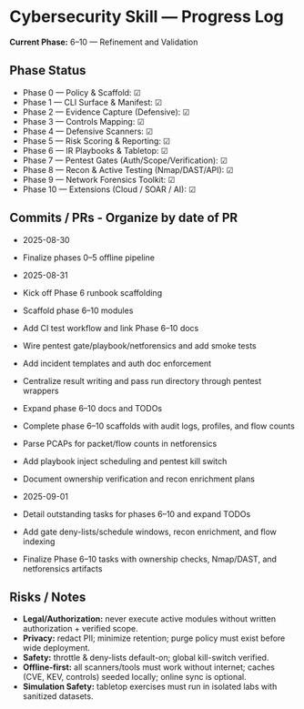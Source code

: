 # Cybersecurity Skill — Progress Log

**Current Phase:** 6–10 — Refinement and Validation

## Phase Status
- Phase 0 — Policy & Scaffold: ☑
- Phase 1 — CLI Surface & Manifest: ☑
- Phase 2 — Evidence Capture (Defensive): ☑
- Phase 3 — Controls Mapping: ☑
- Phase 4 — Defensive Scanners: ☑
- Phase 5 — Risk Scoring & Reporting: ☑
- Phase 6 — IR Playbooks & Tabletop: ☑
- Phase 7 — Pentest Gates (Auth/Scope/Verification): ☑
- Phase 8 — Recon & Active Testing (Nmap/DAST/API): ☑
- Phase 9 — Network Forensics Toolkit: ☑
- Phase 10 — Extensions (Cloud / SOAR / AI): ☑

## Commits / PRs - Organize by date of PR
- 2025-08-30 
- Finalize phases 0–5 offline pipeline

- 2025-08-31
- Kick off Phase 6 runbook scaffolding
- Scaffold phase 6–10 modules
- Add CI test workflow and link Phase 6–10 docs
- Wire pentest gate/playbook/netforensics and add smoke tests
- Add incident templates and auth doc enforcement
- Centralize result writing and pass run directory through pentest wrappers
- Expand phase 6–10 docs and TODOs
- Complete phase 6–10 scaffolds with audit logs, profiles, and flow counts
- Parse PCAPs for packet/flow counts in netforensics
- Add playbook inject scheduling and pentest kill switch
- Document ownership verification and recon enrichment plans

- 2025-09-01
- Detail outstanding tasks for phases 6–10 and expand TODOs
- Add gate deny-lists/schedule windows, recon enrichment, and flow indexing
- Finalize Phase 6–10 tasks with ownership checks, Nmap/DAST, and netforensics artifacts

## Risks / Notes
- **Legal/Authorization:** never execute active modules without written authorization + verified scope.
- **Privacy:** redact PII; minimize retention; purge policy must exist before wide deployment.
- **Safety:** throttle & deny-lists default-on; global kill-switch verified.
- **Offline-first:** all scanners/tools must work without internet; caches (CVE, KEV, controls) seeded locally; online sync is optional.
- **Simulation Safety:** tabletop exercises must run in isolated labs with sanitized datasets.
